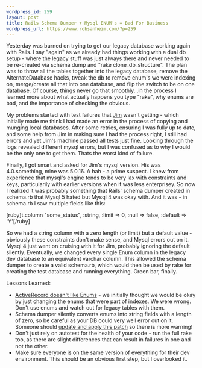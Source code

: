 ```yaml
--- 
wordpress_id: 259
layout: post
title: Rails Schema Dumper + Mysql ENUM's = Bad For Business
wordpress_url: https://www.robsanheim.com/?p=259
---
```

Yesterday was burned on trying to get our legacy database working again with Rails.  I say "again" as we already had things working with a dual db setup - where the legacy stuff was just always there and never needed to be re-created via schema dump and "rake clone_db_structure".  The plan was to throw all the tables together into the legacy database, remove the AlternateDatabase hacks, tweak the db to remove enum's we were indexing on, merge/create all that into one database, and flip the switch to be on one database.  Of course, things never go that smoothly...in the process I learned more about what actually happens you type "rake", why enums are bad, and the importance of checking the obvious.

My problems started with test failures that <a href="https://jameshalberg.wordpress.com/">Jim</a> wasn't getting - which initially made me think I had made an error in the process of copying and munging local databases.  After some retries, ensuring I was fully up to date, and some help from Jim in making sure I had the process right, I still had errors and yet Jim's machine passed all tests just fine.  Looking through the logs revealed different mysql errors, but I was confused as to why I would be the only one to get them.  Thats the worst kind of failure.

Finally, I got smart and asked for Jim's mysql version.  His was 4.0.something, mine was 5.0.16.    A hah - a prime suspect.  I knew from experience that mysql's engine tends to be very lax with constraints and keys, particularily with earlier versions when it was less enterprisey.  So now I realized it was probably something that Rails' schema dumper created in schema.rb that Mysql 5 hated but Mysql 4 was okay with.  And it was - in schema.rb I saw multiple fields like this:

[ruby]t.column "some_status", :string, :limit => 0, :null => false, :default => 'Y'[/ruby]

So we had a string column with a zero length (or limit) but a default value - obviously these constraints don't make sense, and Mysql errors out on it.  Mysql 4 just went on cruising with it for Jim, probably ignoring the default silently.  Eventually, we changed every single Enum column in the legacy dev database to an equivalent varchar column.  This allowed the schema dumper to create a valid schema.rb, which would then be used by rake for creating the test database and running everything.  Green bar, finally.

Lessons Learned:
<ul><li><a href="https://wiki.rubyonrails.com/rails/pages/HowtoUseSetAndEnumColumns">ActiveRecord doesn't like Enums</a> - we initially thought we would be okay by just changing the enums that were part of indexes.  We were wrong.  Don't use enums and watch out for legacy tables with them.</li>
<li>Schema dumper silently converts enums into string fields with a length of zero, so be careful as your DB could very well error out on it.  Someone should <a href="https://dev.rubyonrails.org/ticket/2379">update and apply this patch</a> so there is more warning!</li>
<li>Don't just rely on autotest for the health of your code - run the full rake too, as there are slight differences that can result in failures in one and not the other.</li>
<li>Make sure everyone is on the same version of everything for their dev environment.  This should be an obvious first step, but I overlooked it.</li>
</ul>
